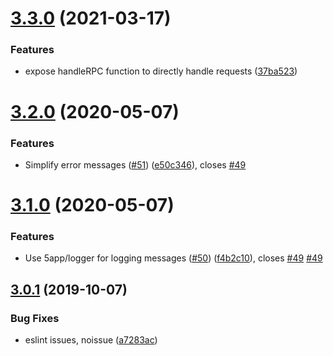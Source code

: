 # [3.3.0](https://github.com/5app/buslane/compare/v3.2.0...v3.3.0) (2021-03-17)


### Features

* expose handleRPC function to directly handle requests ([37ba523](https://github.com/5app/buslane/commit/37ba523ae1726fc60c4b4581f84ced6be38caa0d))

# [3.2.0](https://github.com/5app/buslane/compare/v3.1.0...v3.2.0) (2020-05-07)


### Features

* Simplify error messages ([#51](https://github.com/5app/buslane/issues/51)) ([e50c346](https://github.com/5app/buslane/commit/e50c34696322d8d3ea7566070d66bea876245b72)), closes [#49](https://github.com/5app/buslane/issues/49)

# [3.1.0](https://github.com/5app/buslane/compare/v3.0.1...v3.1.0) (2020-05-07)


### Features

* Use 5app/logger for logging messages ([#50](https://github.com/5app/buslane/issues/50)) ([f4b2c10](https://github.com/5app/buslane/commit/f4b2c10550d66c9b0f139d857460939dd1f29f42)), closes [#49](https://github.com/5app/buslane/issues/49) [#49](https://github.com/5app/buslane/issues/49)

## [3.0.1](https://github.com/5app/buslane/compare/v3.0.0...v3.0.1) (2019-10-07)


### Bug Fixes

* eslint issues, noissue ([a7283ac](https://github.com/5app/buslane/commit/a7283ac))
